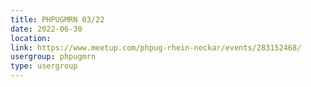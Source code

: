 ```yaml
---
title: PHPUGMRN 03/22
date: 2022-06-30
location: 
link: https://www.meetup.com/phpug-rhein-neckar/events/283152468/
usergroup: phpugmrn
type: usergroup
---
```

